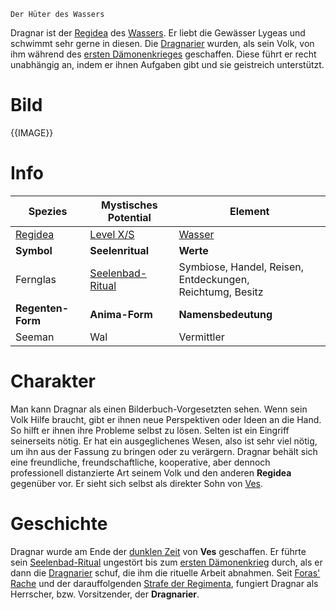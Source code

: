 	Der Hüter des Wassers

Dragnar ist der [Regidea](Die%20Regidea) des [Wassers](Die%20Elemente). Er liebt die Gewässer Lygeas und schwimmt sehr gerne in diesen. Die [Dragnarier](Die%20Dragnarier) wurden, als sein Volk, von ihm während des [ersten Dämonenkrieges](Der%20Erste%20Dämonenkrieg.md) geschaffen. Diese führt er recht unabhängig an, indem er ihnen Aufgaben gibt und sie geistreich unterstützt.
# Bild
{{IMAGE}}
# Info

| Spezies                  | Mystisches Potential                                                   | Element                                                      |
| ------------------------ | ---------------------------------------------------------------------- | ------------------------------------------------------------ |
| [Regidea](Die%20Regidea) | [Level X/S](Mystisches%20Potential#Level%20X%20-%20Gottheiten%20Level) | [Wasser](Die%20Elemente)                                     |
| **Symbol**               | **Seelenritual**                                                       | **Werte**                                                    |
| Fernglas                 | [Seelenbad-Ritual](Die%20Dragnarier#Rituale)                           | Symbiose, Handel, Reisen, Entdeckungen,<br>Reichtumg, Besitz |
| **Regenten-Form**        | **Anima-Form**                                                         | **Namensbedeutung**                                          |
| Seeman                   | Wal                                                                    | Vermittler                                                   |

# Charakter
Man kann Dragnar als einen Bilderbuch-Vorgesetzten sehen. Wenn sein Volk Hilfe braucht, gibt er ihnen neue Perspektiven oder Ideen an die Hand. So hilft er ihnen ihre Probleme selbst zu lösen. Selten ist ein Eingriff seinerseits nötig. Er hat ein ausgeglichenes Wesen, also ist sehr viel nötig, um ihn aus der Fassung zu bringen oder zu verärgern.
Dragnar behält sich eine freundliche, freundschaftliche, kooperative, aber dennoch professionell distanzierte Art seinem Volk und den anderen **Regidea** gegenüber vor. Er sieht sich selbst als direkter Sohn von [Ves](Die%20Regimenta).
# Geschichte
Dragnar wurde am Ende der [dunklen Zeit](Die%20Dunkle%20Zeit) von **Ves** geschaffen. Er führte sein [Seelenbad-Ritual](Die%20Dragnarier#Rituale) ungestört bis zum [ersten Dämonenkrieg](Der%20Erste%20Dämonenkrieg.md) durch, als er dann die [Dragnarier](Die%20Dragnarier) schuf, die ihm die rituelle Arbeit abnahmen. Seit [Foras' Rache](Foras'%20Rache) und der darauffolgenden [Strafe der Regimenta](Die%20Strafe%20der%20Regimenta), fungiert Dragnar als Herrscher, bzw. Vorsitzender, der **Dragnarier**.

